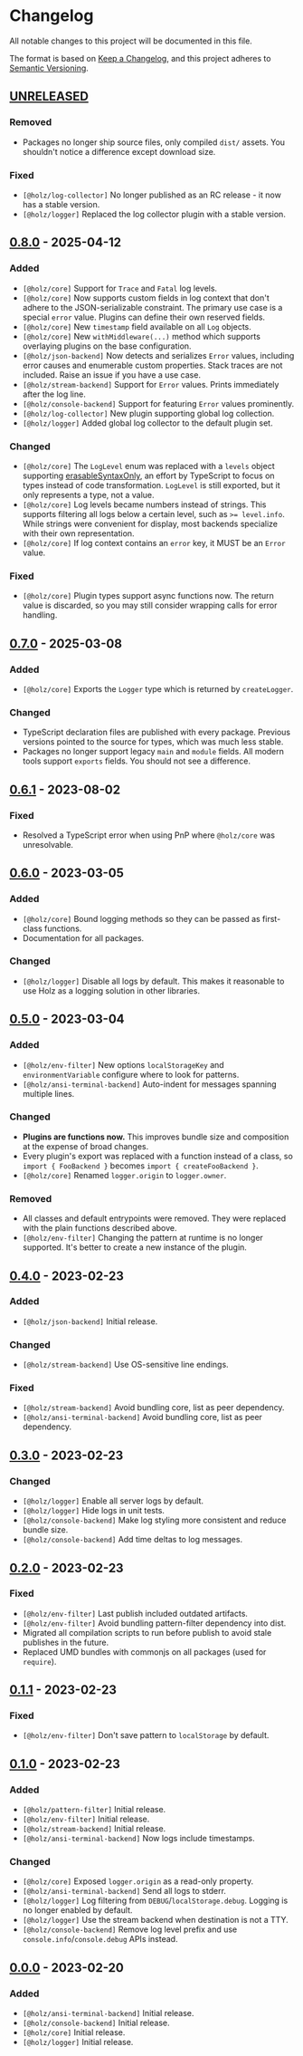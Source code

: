 # Changelog

All notable changes to this project will be documented in this file.

The format is based on [Keep a Changelog](https://keepachangelog.com/en/1.0.0/), and this project adheres to [Semantic Versioning](https://semver.org/spec/v2.0.0.html).

## [UNRELEASED]

### Removed

- Packages no longer ship source files, only compiled `dist/` assets. You shouldn't notice a difference except download size.

### Fixed

- `[@holz/log-collector]` No longer published as an RC release - it now has a stable version.
- `[@holz/logger]` Replaced the log collector plugin with a stable version.

## [0.8.0] - 2025-04-12

### Added

- `[@holz/core]` Support for `Trace` and `Fatal` log levels.
- `[@holz/core]` Now supports custom fields in log context that don't adhere to the JSON-serializable constraint. The primary use case is a special `error` value. Plugins can define their own reserved fields.
- `[@holz/core]` New `timestamp` field available on all `Log` objects.
- `[@holz/core]` New `withMiddleware(...)` method which supports overlaying plugins on the base configuration.
- `[@holz/json-backend]` Now detects and serializes `Error` values, including error causes and enumerable custom properties. Stack traces are not included. Raise an issue if you have a use case.
- `[@holz/stream-backend]` Support for `Error` values. Prints immediately after the log line.
- `[@holz/console-backend]` Support for featuring `Error` values prominently.
- `[@holz/log-collector]` New plugin supporting global log collection.
- `[@holz/logger]` Added global log collector to the default plugin set.

### Changed

- `[@holz/core]` The `LogLevel` enum was replaced with a `levels` object supporting [erasableSyntaxOnly](https://devblogs.microsoft.com/typescript/announcing-typescript-5-8/), an effort by TypeScript to focus on types instead of code transformation. `LogLevel` is still exported, but it only represents a type, not a value.
- `[@holz/core]` Log levels became numbers instead of strings. This supports filtering all logs below a certain level, such as `>= level.info`. While strings were convenient for display, most backends specialize with their own representation.
- `[@holz/core]` If log context contains an `error` key, it MUST be an `Error` value.

### Fixed

- `[@holz/core]` Plugin types support async functions now. The return value is discarded, so you may still consider wrapping calls for error handling.

## [0.7.0] - 2025-03-08

### Added

- `[@holz/core]` Exports the `Logger` type which is returned by `createLogger`.

### Changed

- TypeScript declaration files are published with every package. Previous versions pointed to the source for types, which was much less stable.
- Packages no longer support legacy `main` and `module` fields. All modern tools support `exports` fields. You should not see a difference.

## [0.6.1] - 2023-08-02

### Fixed

- Resolved a TypeScript error when using PnP where `@holz/core` was unresolvable.

## [0.6.0] - 2023-03-05

### Added

- `[@holz/core]` Bound logging methods so they can be passed as first-class functions.
- Documentation for all packages.

### Changed

- `[@holz/logger]` Disable all logs by default. This makes it reasonable to use Holz as a logging solution in other libraries.

## [0.5.0] - 2023-03-04

### Added

- `[@holz/env-filter]` New options `localStorageKey` and `environmentVariable` configure where to look for patterns.
- `[@holz/ansi-terminal-backend]` Auto-indent for messages spanning multiple lines.

### Changed

- **Plugins are functions now.** This improves bundle size and composition at the expense of broad changes.
- Every plugin's export was replaced with a function instead of a class, so `import { FooBackend }` becomes `import { createFooBackend }`.
- `[@holz/core]` Renamed `logger.origin` to `logger.owner`.

### Removed

- All classes and default entrypoints were removed. They were replaced with the plain functions described above.
- `[@holz/env-filter]` Changing the pattern at runtime is no longer supported. It's better to create a new instance of the plugin.

## [0.4.0] - 2023-02-23

### Added

- `[@holz/json-backend]` Initial release.

### Changed

- `[@holz/stream-backend]` Use OS-sensitive line endings.

### Fixed

- `[@holz/stream-backend]` Avoid bundling core, list as peer dependency.
- `[@holz/ansi-terminal-backend]` Avoid bundling core, list as peer dependency.

## [0.3.0] - 2023-02-23

### Changed

- `[@holz/logger]` Enable all server logs by default.
- `[@holz/logger]` Hide logs in unit tests.
- `[@holz/console-backend]` Make log styling more consistent and reduce bundle size.
- `[@holz/console-backend]` Add time deltas to log messages.

## [0.2.0] - 2023-02-23

### Fixed

- `[@holz/env-filter]` Last publish included outdated artifacts.
- `[@holz/env-filter]` Avoid bundling pattern-filter dependency into dist.
- Migrated all compilation scripts to run before publish to avoid stale publishes in the future.
- Replaced UMD bundles with commonjs on all packages (used for `require`).

## [0.1.1] - 2023-02-23

### Fixed

- `[@holz/env-filter]` Don't save pattern to `localStorage` by default.

## [0.1.0] - 2023-02-23

### Added

- `[@holz/pattern-filter]` Initial release.
- `[@holz/env-filter]` Initial release.
- `[@holz/stream-backend]` Initial release.
- `[@holz/ansi-terminal-backend]` Now logs include timestamps.

### Changed

- `[@holz/core]` Exposed `logger.origin` as a read-only property.
- `[@holz/ansi-terminal-backend]` Send all logs to stderr.
- `[@holz/logger]` Log filtering from `DEBUG`/`localStorage.debug`. Logging is no longer enabled by default.
- `[@holz/logger]` Use the stream backend when destination is not a TTY.
- `[@holz/console-backend]` Remove log level prefix and use `console.info`/`console.debug` APIs instead.

## [0.0.0] - 2023-02-20

### Added

- `[@holz/ansi-terminal-backend]` Initial release.
- `[@holz/console-backend]` Initial release.
- `[@holz/core]` Initial release.
- `[@holz/logger]` Initial release.

[UNRELEASED]: https://github.com/PsychoLlama/holz/compare/v0.8.0...HEAD
[0.8.0]: https://github.com/PsychoLlama/holz/compare/v0.7.0...v0.8.0
[0.7.0]: https://github.com/PsychoLlama/holz/compare/v0.6.1...v0.7.0
[0.6.1]: https://github.com/PsychoLlama/holz/compare/v0.6.0...v0.6.1
[0.6.0]: https://github.com/PsychoLlama/holz/compare/v0.5.0...v0.6.0
[0.5.0]: https://github.com/PsychoLlama/holz/compare/v0.4.0...v0.5.0
[0.4.0]: https://github.com/PsychoLlama/holz/compare/v0.3.0...v0.4.0
[0.3.0]: https://github.com/PsychoLlama/holz/compare/v0.2.0...v0.3.0
[0.2.0]: https://github.com/PsychoLlama/holz/compare/v0.1.1...v0.2.0
[0.1.1]: https://github.com/PsychoLlama/holz/compare/v0.1.0...v0.1.1
[0.1.0]: https://github.com/PsychoLlama/holz/compare/v0.0.0...v0.1.0
[0.0.0]: https://github.com/PsychoLlama/holz/releases/tag/v0.0.0
